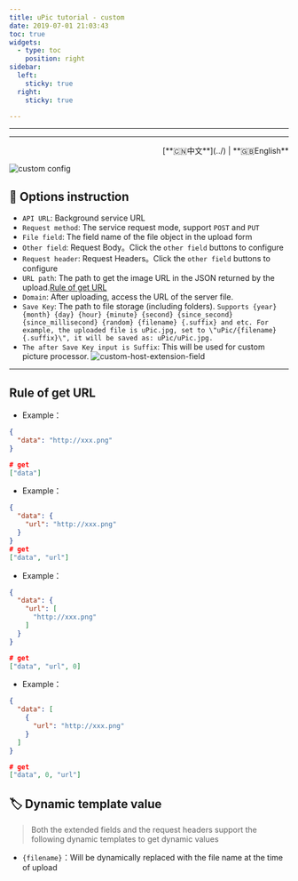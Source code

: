 ```yaml
---
title: uPic tutorial - custom
date: 2019-07-01 21:03:43
toc: true
widgets:
  - type: toc
    position: right
sidebar:
  left:
    sticky: true
  right:
    sticky: true

---
```


<hr>

<hr><!-- i18n --><div align="right">[**🇨🇳中文**](../) | **🇬🇧English**</div><!-- i18n -->


![custom config](https://r2.svend.cc/tutorials/custom-host.png)

## 📝 Options instruction

- `API URL`: Background service URL
- `Request method`: The service request mode, support `POST` and `PUT`
- `File field`: The field name of the file object in the upload form
- `Other field`: Request Body。Click the `other field` buttons to configure
- `Request header`: Request Headers。Click the `other field` buttons to configure
- `URL path`: The path to get the image URL in the JSON returned by the upload.[Rule of get URL](#Rule-of-get-URL)
- `Domain`: After uploading, access the URL of the server file.
- `Save Key`: The path to file storage (including folders). `Supports {year} {month} {day} {hour} {minute} {second} {since_second} {since_millisecond} {random} {filename} {.suffix} and etc. For example, the uploaded file is uPic.jpg, set to \"uPic/{filename}{.suffix}\", it will be saved as: uPic/uPic.jpg.`
- `The after Save Key input is Suffix`: This will be used for custom picture processor. 
  ![custom-host-extension-field](https://r2.svend.cc/tutorials/custom-host-extension-field.png)

<hr>

## Rule of get URL

- Example：

```json
{
  "data": "http://xxx.png"
}

# get
["data"]
```

- Example：

```json
{
  "data": {
    "url": "http://xxx.png"
  }
}
# get
["data", "url"]
```

- Example：

```json
{
  "data": {
    "url": [
      "http://xxx.png"
    ]
  }
}

# get
["data", "url", 0]
```

- Example：

```json
{
  "data": [
    {
      "url": "http://xxx.png"
    }
  ]
}

# get
["data", 0, "url"]

```

## 🏷 Dynamic template value

> Both the extended fields and the request headers support the following dynamic templates to get dynamic values

- `{filename}`：Will be dynamically replaced with the file name at the time of upload
```

